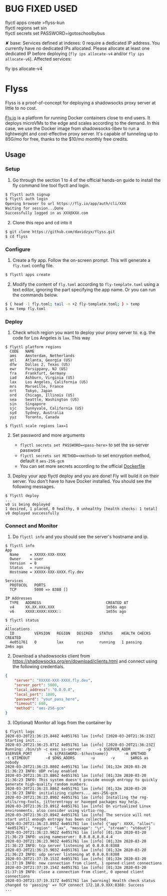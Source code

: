 # BUG FIXED USED
flyctl apps create >flyss-kun  
flyctl regions set sin  
flyctl secrets set PASSWORD=igotoschoolbybus  

✘ base: Services defined at indexes: 0 require a dedicated IP address. You currently have no dedicated IPs allocated. Please allocate at least one dedicated IP before deploying (`fly ips allocate-v4` and/or `fly ips allocate-v6`). Affected services: 

fly ips allocate-v4  

# Flyss

Flyss is a proof-of-concept for deploying a shadowsocks proxy server at little to no cost.

[Fly.io](https://fly.io) is a platform for running Docker containers close to end users. It deploys microVMs to the edge and scales according to the demand. In this case, we use the Docker image from shadowsocks-libev to run a lightweight and cost-effective proxy server. It's capable of tunneling up to 85G/mo for free, thanks to the $10/mo monthly free credits.

## Usage

### Setup

1. Go through the section 1 to 4 of the official hands-on guide to install the fly command line tool flyctl and login.

```bash
$ flyctl auth signup
$ flyctl auth login
Opening browser to url https://fly.io/app/auth/cli/XXX
Waiting for session...Done
Successfully logged in as XXX@XXX.com
```

2. Clone this repo and cd into it

```bash
$ git clone https://github.com/davidzyx/flyss.git
$ cd flyss
```

### Configure

1. Create a fly app. Follow the on-screen prompt. This will generate a `fly.toml` config file.

```bash
$ flyctl apps create
```

2. Modify the content of `fly.toml` according to `fly-template.toml` using a text editor, ignoring the part specifying the app name. Or you can run the commands below.

```bash
$ { head -1 fly.toml; tail -n +2 fly-template.toml; } > temp
$ mv temp fly.toml
```

### Deploy

1. Check which region you want to deploy your proxy server to. e.g. the code for Los Angeles is `lax`. This way

```pre
$ flyctl platform regions
  CODE   NAME                          
  ams    Amsterdam, Netherlands        
  atl    Atlanta, Georgia (US)         
  dfw    Dallas 2, Texas (US)          
  ewr    Parsippany, NJ (US)           
  fra    Frankfurt, Germany            
  iad    Ashburn, Virginia (US)        
  lax    Los Angeles, California (US)  
  mrs    Marseille, France             
  nrt    Tokyo, Japan                  
  ord    Chicago, Illinois (US)        
  sea    Seattle, Washington (US)      
  sin    Singapore                     
  sjc    Sunnyvale, California (US)    
  syd    Sydney, Australia             
  yyz    Toronto, Canada 

$ flyctl scale regions lax=1
```

2. Set password and more arguments
    - `flyctl secrets set PASSWORD=<pass-here>` to set the ss-server password
    - `flyctl secrets set METHOD=<method>` to set encryption method, default it `aes-256-gcm`
    <!-- - `flyctl secrets set ARGS="-v"` to enable verbose mode (optional but recommended) -->
    - You can set more secrets according to the official [Dockerfile](https://github.com/shadowsocks/shadowsocks-libev/blob/master/docker/alpine/Dockerfile)

3. Deploy your app flyctl deploy and you are done! Fly will build it on their server. You don't have to have Docker installed. You should see the following messages.

```
$ flyctl deploy
...
v0 is being deployed
1 desired, 1 placed, 0 healthy, 0 unhealthy [health checks: 1 total]
v0 deployed successfully
```

### Connect and Monitor

1. Do `flyctl info` and you should see the server's hostname and ip.

```
$ flyctl info
App
  Name     = XXXXX-XXX-XXXX          
  Owner    = user                    
  Version  = 0                            
  Status   = running                      
  Hostname = XXXXX-XXX-XXXX.fly.dev  

Services
  PROTOCOL   PORTS            
  TCP        5000 => 8388 []  

IP Addresses
  TYPE   ADDRESS                             CREATED AT  
  v4     XX.XX.XXX.XXX                       1m56s ago   
  v6     XXXX:XXXX:XXXX::                    1m55s ago   

$ flyctl status
...
Allocations
  ID         VERSION   REGION   DESIRED   STATUS    HEALTH CHECKS   CREATED     
  4e051761   0         lax      run       running   1 passing       2m6s ago  
```

2. Download a shadowsocks client from <https://shadowsocks.org/en/download/clients.html> and connect using the following credentials.

```json
{
    "server": "XXXXX-XXX-XXXX.fly.dev",
    "server_port": 5000,
    "local_address": "0.0.0.0",
    "local_port": 1080,
    "password": "your_pass_here",
    "timeout": 600,
    "method": "aes-256-gcm"
}
```

3. (Optional) Monitor all logs from the container by

```
$ flyctl logs
2020-03-20T21:36:23.848Z 4e051761 lax [info] [2020-03-20T21:36:23Z] Starting init...
2020-03-20T21:36:23.871Z 4e051761 lax [info] [2020-03-20T21:36:23Z] Running: /bin/sh -c exec ss-server       -s $SERVER_ADDR       -p $SERVER_PORT       -k ${PASSWORD:-$(hostname)}       -m $METHOD       -t $TIMEOUT       -d $DNS_ADDRS       -u       -v       $ARGS as nobody
2020-03-20T21:36:23.880Z 4e051761 lax [info] [01;32m 2020-03-20 21:36:23 INFO: UDP relay enabled
2020-03-20T21:36:23.886Z 4e051761 lax [info] [01;32m 2020-03-20 21:36:23 INFO: This system doesn't provide enough entropy to quickly generate high-quality random numbers.
2020-03-20T21:36:23.886Z 4e051761 lax [info] [01;32m 2020-03-20 21:36:23 INFO: initializing ciphers... aes-256-gcm
2020-03-20T21:36:23.890Z 4e051761 lax [info] Installing the rng-utils/rng-tools, jitterentropy or haveged packages may help.
2020-03-20T21:36:23.891Z 4e051761 lax [info] On virtualized Linux environments, also consider using virtio-rng.
2020-03-20T21:36:23.894Z 4e051761 lax [info] The service will not start until enough entropy has been collected.
2020-03-20T21:36:23.895Z 4e051761 lax [info] {"app": XXXX, "alloc": "4e051761", "region": "lax", "message": "\r", "stream": "stdout"}
2020-03-20T21:36:23.902Z 4e051761 lax [info] [01;32m 2020-03-20 21:36:23 INFO: using nameserver: 8.8.8.8,8.8.4.4
2020-03-20T21:36:23.903Z 4e051761 lax [info] [01;32m 2020-03-20 21:36:23 INFO: tcp server listening at 0.0.0.0:8388
2020-03-20T21:36:23.903Z 4e051761 lax [info] [01;32m 2020-03-20 21:36:23 INFO: udp server listening at 0.0.0.0:8388
2020-03-20T21:37:19.153Z 4e051761 lax [info] [01;32m 2020-03-20 21:37:19 INFO: new connection from client, 1 opened client connections
2020-03-20T21:37:19.154Z 4e051761 lax [info] [01;32m 2020-03-20 21:37:19 INFO: close a connection from client, 0 opened client connections
2020-03-20T21:37:19.317Z 4e051761 lax [warning] Health check status changed to 'passing' => TCP connect 172.18.9.XXX:8388: Success
...
```
